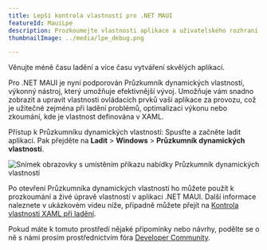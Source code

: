 ```yaml
---
title: Lepší kontrola vlastností pro .NET MAUI
featureId: MauiLpe
description: Prozkoumejte vlastnosti aplikace a uživatelského rozhraní při ladění aplikace .NET MAUI pomocí nového Live Property Exploreru.
thumbnailImage: ../media/lpe_debug.png

---
```



Věnujte méně času ladění a více času vytváření skvělých aplikací.

Pro .NET MAUI je nyní podporován Průzkumník dynamických vlastností, výkonný nástroj, který umožňuje efektivnější vývoj. Umožňuje vám snadno zobrazit a upravit vlastnosti ovládacích prvků vaší aplikace za provozu, což je užitečné zejména při ladění problémů, optimalizaci výkonu nebo zkoumání, kde je vlastnost definována v XAML. 

Přístup k Průzkumníku dynamických vlastností: Spusťte a začněte ladit aplikaci. Pak přejděte na **Ladit** > **Windows** > **Průzkumník dynamických vlastností**.

![Snímek obrazovky s umístěním příkazu nabídky Průzkumník dynamických vlastností](../media/lpe_navigate.png "Snímek obrazovky s umístěním příkazu nabídky Průzkumník dynamických vlastností")

Po otevření Průzkumníka dynamických vlastností ho můžete použít k prozkoumání a živé úpravě vlastností v aplikaci .NET MAUI. Další informace naleznete v ukázkovém videu níže, případně můžete přejít na [Kontrola vlastností XAML při ladění](https://learn.microsoft.com/visualstudio/xaml-tools/inspect-xaml-properties-while-debugging).

Pokud máte k tomuto prostředí nějaké připomínky nebo návrhy, podělte se o ně s námi prosím prostřednictvím fóra [Developer Community](https://developercommunity.visualstudio.com/t/Live-Property-Explorer-doesnt-show-prop/1703289).

